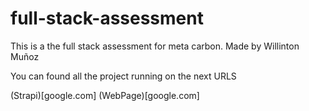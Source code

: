 # full-stack-assessment

This is a the full stack assessment for meta carbon. Made by Willinton Muñoz

You can found all the project running on the next URLS

(Strapi)[google.com]
(WebPage)[google.com]

